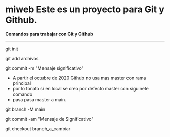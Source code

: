 # miweb Este es un proyecto para Git y Github.
**Comandos para trabajar con Git y Github**
<hr>
git init

git add archivos

git commit -m "Mensaje significativo"  

* A partir el octubre de 2020 Github no usa mas master con rama principal
* por lo tonato si en local se creo por defecto master con siguinete comando 
* pasa pasa master a main.

git branch -M main


git commit -am "Mensaje de Significativo"

git checkout branch_a_cambiar